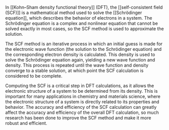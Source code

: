 In [[Kohn–Sham density functional theory]] (DFT), the [[self-consistent field (SCF)]] is a mathematical method used to solve the [[Schrödinger equation]], which describes the behavior of electrons in a system. The Schrödinger equation is a complex and nonlinear equation that cannot be solved exactly in most cases, so the SCF method is used to approximate the solution.

The SCF method is an iterative process in which an initial guess is made for the electronic wave function (the solution to the Schrödinger equation) and the corresponding electron density is calculated. This density is used to solve the Schrödinger equation again, yielding a new wave function and density. This process is repeated until the wave function and density converge to a stable solution, at which point the SCF calculation is considered to be complete.

Computing the SCF is a critical step in DFT calculations, as it allows the electronic structure of a system to be determined from its density. This is important for many applications in chemistry and materials science, where the electronic structure of a system is directly related to its properties and behavior. The accuracy and efficiency of the SCF calculation can greatly affect the accuracy and efficiency of the overall DFT calculation, so much research has been done to improve the SCF method and make it more robust and efficient.